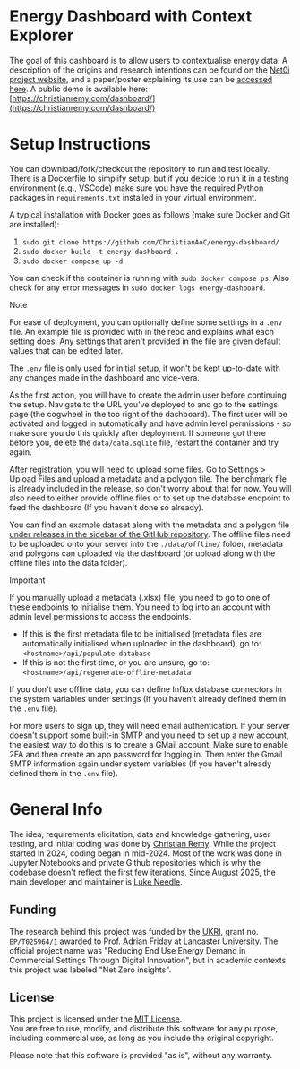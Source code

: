 # Energy Dashboard with Context Explorer

The goal of this dashboard is to allow users to contextualise energy data. A description of the origins and research intentions can be found on the [Net0i project website](https://wp.lancs.ac.uk/net0i/energy-dashboard/), and a paper/poster explaining its use can be [accessed here](https://wp.lancs.ac.uk/net0i/files/2025/06/2025-remy-contextviz.pdf). A public demo is available here: [https://christianremy.com/dashboard/](https://christianremy.com/dashboard/)

# Setup Instructions

You can download/fork/checkout the repository to run and test locally. There is a Dockerfile to simplify setup, but if you decide to run it in a testing environment (e.g., VSCode) make sure you have the required Python packages in `requirements.txt` installed in your virtual environment.

A typical installation with Docker goes as follows (make sure Docker and Git are installed):

1) `sudo git clone https://github.com/ChristianAoC/energy-dashboard/`
2) `sudo docker build -t energy-dashboard .`
3) `sudo docker compose up -d`

You can check if the container is running with `sudo docker compose ps`. Also check for any error messages in `sudo docker logs energy-dashboard`.

> [!NOTE]
> For ease of deployment, you can optionally define some settings in a `.env` file. An example file is provided with in the repo and explains what each setting does.
> Any settings that aren't provided in the file are given default values that can be edited later.
>
> The `.env` file is only used for initial setup, it won't be kept up-to-date with any changes made in the dashboard and vice-vera.

As the first action, you will have to create the admin user before continuing the setup. Navigate to the URL you've deployed to and go to the settings page (the cogwheel in the top right of the dashboard). The first user will be activated and logged in automatically and have admin level permissions - so make sure you do this quickly after deployment. If someone got there before you, delete the `data/data.sqlite` file, restart the container and try again.

After registration, you will need to upload some files. Go to Settings > Upload Files and upload a metadata and a polygon file. The benchmark file is already included in the release, so don't worry about that for now. You will also need to either provide offline files or to set up the database endpoint to feed the dashboard (If you haven't done so already).

You can find an example dataset along with the metadata and a polygon file [under releases in the sidebar of the GitHub repository](https://github.com/ChristianAoC/energy-dashboard/releases/latest). The offline files need to be uploaded onto your server into the `./data/offline/` folder, metadata and polygons can uploaded via the dashboard (or upload along with the offline files into the data folder).

> [!IMPORTANT]
> If you manually upload a metadata (.xlsx) file, you need to go to one of these endpoints to initialise them. You need to log into an account with admin level permissions to access the endpoints.
> - If this is the first metadata file to be initialised (metadata files are automatically initialised when uploaded in the dashboard), go to: `<hostname>/api/populate-database`
> - If this is not the first time, or you are unsure, go to: `<hostname>/api/regenerate-offline-metadata`

If you don't use offline data, you can define Influx database connectors in the system variables under settings (If you haven't already defined them in the `.env` file).

For more users to sign up, they will need email authentication. If your server doesn't support some built-in SMTP and you need to set up a new account, the easiest way to do this is to create a GMail account. Make sure to enable 2FA and then create an app password for logging in. Then enter the Gmail SMTP information again under system variables (If you haven't already defined them in the `.env` file).

# General Info

The idea, requirements elicitation, data and knowledge gathering, user testing, and initial coding was done by [Christian Remy](https://github.com/ChristianAoC/). While the project started in 2024, coding began in mid-2024. Most of the work was done in Jupyter Notebooks and private Github repositories which is why the codebase doesn't reflect the first few iterations. Since August 2025, the main developer and maintainer is [Luke Needle](https://github.com/LukeNeedle).

## Funding

The research behind this project was funded by the [UKRI](https://gtr.ukri.org/projects?ref=EP%2FT025964%2F1), grant no. `EP/T025964/1` awarded to  Prof. Adrian Friday at Lancaster University. The official project name was "Reducing End Use Energy Demand in Commercial Settings Through Digital Innovation", but in academic contexts this project was labeled "Net Zero insights".

## License

This project is licensed under the [MIT License](LICENSE).  
You are free to use, modify, and distribute this software for any purpose, including commercial use, as long as you include the original copyright.

Please note that this software is provided "as is", without any warranty.
